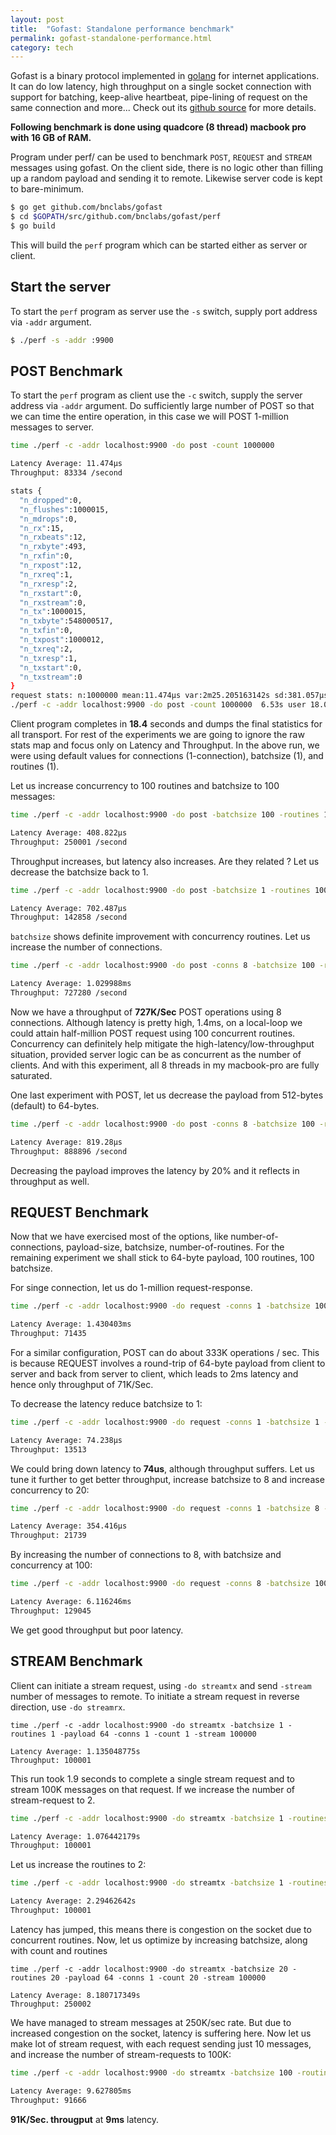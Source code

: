 ```yaml
---
layout: post
title:  "Gofast: Standalone performance benchmark"
permalink: gofast-standalone-performance.html
category: tech
---
```


Gofast is a binary protocol implemented in [golang][golang-link] for internet
applications. It can do low latency, high throughput on a single socket
connection with support for batching, keep-alive heartbeat, pipe-lining
of request on the same connection and more... Check out its
[github source][gofast-link] for more details.

**Following benchmark is done using quadcore (8 thread) macbook pro with
16 GB of RAM.**

Program under perf/ can be used to benchmark `POST`, `REQUEST` and `STREAM`
messages using gofast. On the client side, there is no logic other than
filling up a random payload and sending it to remote. Likewise server code
is kept to bare-minimum.

```bash
$ go get github.com/bnclabs/gofast
$ cd $GOPATH/src/github.com/bnclabs/gofast/perf
$ go build
```

This will build the `perf` program which can be started either as server or
client.

## Start the server

To start the `perf` program as server use the `-s` switch, supply port address
via `-addr` argument.

```bash
$ ./perf -s -addr :9900
```

## POST Benchmark

To start the `perf` program as client use the `-c` switch, supply the server
address via `-addr` argument. Do sufficiently large number of POST so that
we can time the entire operation, in this case we will POST 1-million messages
to server.

```bash
time ./perf -c -addr localhost:9900 -do post -count 1000000

Latency Average: 11.474µs
Throughput: 83334 /second

stats { 
  "n_dropped":0,
  "n_flushes":1000015,
  "n_mdrops":0,
  "n_rx":15,
  "n_rxbeats":12,
  "n_rxbyte":493,
  "n_rxfin":0,
  "n_rxpost":12,
  "n_rxreq":1,
  "n_rxresp":2,
  "n_rxstart":0,
  "n_rxstream":0,
  "n_tx":1000015,
  "n_txbyte":548000517,
  "n_txfin":0,
  "n_txpost":1000012,
  "n_txreq":2,
  "n_txresp":1,
  "n_txstart":0,
  "n_txstream":0
}
request stats: n:1000000 mean:11.474µs var:2m25.205163142s sd:381.057µs
./perf -c -addr localhost:9900 -do post -count 1000000  6.53s user 18.04s system 200% cpu 12.229 total
```

Client program completes in **18.4** seconds and dumps the final statistics
for all transport. For rest of the experiments we are going to ignore the raw
stats map and focus only on Latency and Throughput. In the above run, we were
using default values for connections (1-connection), batchsize (1), and
routines (1).

Let us increase concurrency to 100 routines and batchsize to 100 messages:

```bash
time ./perf -c -addr localhost:9900 -do post -batchsize 100 -routines 100 -count 1000000

Latency Average: 408.822µs
Throughput: 250001 /second
```

Throughput increases, but latency also increases. Are they related ? Let us
decrease the batchsize back to 1.

```bash
time ./perf -c -addr localhost:9900 -do post -batchsize 1 -routines 100 -count 1000000

Latency Average: 702.487µs
Throughput: 142858 /second
```

`batchsize` shows definite improvement with concurrency routines. Let us
increase the number of connections.

```bash
time ./perf -c -addr localhost:9900 -do post -conns 8 -batchsize 100 -routines 100 -count 1000000

Latency Average: 1.029988ms
Throughput: 727280 /second
```

Now we have a throughput of **727K/Sec** POST operations using 8
connections. Although latency is pretty high, 1.4ms, on a local-loop we
could attain half-million POST request using 100 concurrent routines.
Concurrency can definitely help mitigate the high-latency/low-throughput
situation, provided server logic can be as concurrent as the number of
clients. And with this experiment, all 8 threads in my macbook-pro
are fully saturated.

One last experiment with POST, let us decrease the payload from 512-bytes
(default) to 64-bytes.

```bash
time ./perf -c -addr localhost:9900 -do post -conns 8 -batchsize 100 -routines 100 -payload 64 -count 1000000

Latency Average: 819.28µs
Throughput: 888896 /second
```

Decreasing the payload improves the latency by 20% and it reflects in
throughput as well.

## REQUEST Benchmark

Now that we have exercised most of the options, like number-of-connections,
payload-size, batchsize, number-of-routines. For the remaining experiment
we shall stick to 64-byte payload, 100 routines, 100 batchsize.

For singe connection, let us do 1-million request-response.

```bash
time ./perf -c -addr localhost:9900 -do request -conns 1 -batchsize 100 -routines 100 -payload 64 -count 1000000

Latency Average: 1.430403ms
Throughput: 71435
```

For a similar configuration, POST can do about 333K operations / sec. This
is because REQUEST involves a round-trip of 64-byte payload from client
to server and back from server to client, which leads to 2ms latency and
hence only throughput of 71K/Sec.

To decrease the latency reduce batchsize to 1:

```bash
time ./perf -c -addr localhost:9900 -do request -conns 1 -batchsize 1 -routines 1 -payload 64 -count 1000000

Latency Average: 74.238µs
Throughput: 13513
```

We could bring down latency to **74us**, although throughput suffers. Let
us tune it further to get better throughput, increase batchsize to 8
and increase concurrency to 20:

```bash
time ./perf -c -addr localhost:9900 -do request -conns 1 -batchsize 8 -routines 20 -payload 64 -count 1000000

Latency Average: 354.416µs
Throughput: 21739
```

By increasing the number of connections to 8, with batchsize and concurrency
at 100:

```bash
time ./perf -c -addr localhost:9900 -do request -conns 8 -batchsize 100 -routines 100 -payload 64 -count 1000000

Latency Average: 6.116246ms
Throughput: 129045
```

We get good throughput but poor latency.

## STREAM Benchmark

Client can initiate a stream request, using `-do streamtx` and send
`-stream` number of messages to remote. To initiate a stream request in
reverse direction, use `-do streamrx`.

```
time ./perf -c -addr localhost:9900 -do streamtx -batchsize 1 -routines 1 -payload 64 -conns 1 -count 1 -stream 100000

Latency Average: 1.135048775s
Throughput: 100001
```

This run took 1.9 seconds to complete a single stream request and to stream 100K
messages on that request. If we increase the number of stream-request to 2.

```bash
time ./perf -c -addr localhost:9900 -do streamtx -batchsize 1 -routines 1 -payload 64 -conns 1 -count 2 -stream 100000

Latency Average: 1.076442179s
Throughput: 100001
```

Let us increase the routines to 2:

```bash
time ./perf -c -addr localhost:9900 -do streamtx -batchsize 1 -routines 2 -payload 64 -conns 1 -count 2 -stream 100000

Latency Average: 2.29462642s
Throughput: 100001

```

Latency has jumped, this means there is congestion on the socket due to
concurrent routines. Now, let us optimize by increasing batchsize, along with
count and routines

```
time ./perf -c -addr localhost:9900 -do streamtx -batchsize 20 -routines 20 -payload 64 -conns 1 -count 20 -stream 100000

Latency Average: 8.180717349s
Throughput: 250002
```

We have managed to stream messages at 250K/sec rate. But due to increased
congestion on the socket, latency is suffering here. Now let us make lot of
stream request, with each request sending just 10 messages, and increase the
number of stream-requests to 100K:

```bash
time ./perf -c -addr localhost:9900 -do streamtx -batchsize 100 -routines 100 -payload 64 -conns 1 -count 100000  -stream 10

Latency Average: 9.627805ms
Throughput: 91666
```

**91K/Sec. througput** at **9ms** latency.

[golang-link]: https://golang.org/
[gofast-link]: https://github.com/bnclabs/gofast
